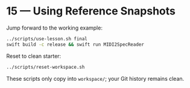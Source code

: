# 15 — Using Reference Snapshots

Jump forward to the working example:
```bash
../scripts/use-lesson.sh final
swift build -c release && swift run MIDI2SpecReader
```
Reset to clean starter:
```bash
../scripts/reset-workspace.sh
```
These scripts only copy into `workspace/`; your Git history remains clean.
